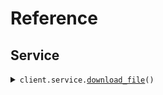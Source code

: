# Reference
## Service
<details><summary><code>client.service.<a href="src/seed/service/client.py">download_file</a>()</code></summary>
<dl>
<dd>

#### 🔌 Usage

<dl>
<dd>

<dl>
<dd>

```python
from seed import SeedFileDownload

client = SeedFileDownload(
    base_url="https://yourhost.com/path/to/api",
)
client.service.download_file()

```
</dd>
</dl>
</dd>
</dl>

#### ⚙️ Parameters

<dl>
<dd>

<dl>
<dd>

**request_options:** `typing.Optional[BytesResponseRequestOptions]` — Request-specific configuration. You can pass in configuration such as `chunk_size`, and more to customize the request and response.
    
</dd>
</dl>
</dd>
</dl>


</dd>
</dl>
</details>

